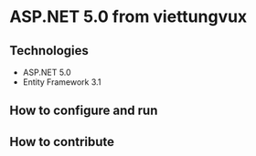 # ASP.NET 5.0 from viettungvux
## Technologies
- ASP.NET 5.0
- Entity Framework 3.1
## How to configure and run
## How to contribute
